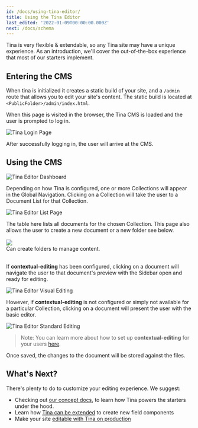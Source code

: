 ```yaml
---
id: /docs/using-tina-editor/
title: Using the Tina Editor
last_edited: '2022-01-09T00:00:00.000Z'
next: /docs/schema
---
```


Tina is very flexible & extendable, so any Tina site may have a unique experience. As an introduction, we'll cover the out-of-the-box experience that most of our starters implement.

## Entering the CMS

When tina is initialized it creates a static build of your site, and a `/admin` route that allows you to edit your site's content. The static build is located at `<PublicFolder>/admin/index.html`.

When this page is visited in the browser, the Tina CMS is loaded and the user is prompted to log in.

![Tina Login Page](/img/tina-login.png)

After successfully logging in, the user will arrive at the CMS.

## Using the CMS

![Tina Editor Dashboard](/img/tina-dashboard.png)

Depending on how Tina is configured, one or more Collections will appear in the Global Navigation. Clicking on a Collection will take the user to a Document List for that Collection.

![Tina Editor List Page](/img/tina-list-page.png)

The table here lists all documents for the chosen Collection. This page also allows the user to create a new document or a new folder see below. \
\
![](https://res.cloudinary.com/forestry-demo/image/upload/v1718664908/add-folder-tinacms_c8pxte.png)\
Can create folders to manage content.

\
If **contextual-editing** has been configured, clicking on a document will navigate the user to that document's preview with the Sidebar open and ready for editing.

![Tina Editor Visual Editing](/img/tina-contextual-editing.png)

However, if **contextual-editing** is not configured or simply not available for a particular Collection, clicking on a document will present the user with the basic editor.

![Tina Editor Standard Editing](/img/tina-standard-editing.png)

> Note: You can learn more about how to set up **contextual-editing** for your users [here](/docs/tinacms-context).

Once saved, the changes to the document will be stored against the files.

## What's Next?

There's plenty to do to customize your editing experience. We suggest:

* Checking out [our concept docs](/docs/schema/), to learn how Tina powers the starters under the hood.
* Learn how [Tina can be extended](/docs/advanced/extending-tina/) to create new field components
* Make your site [editable with Tina on production](/docs/tina-cloud/)
